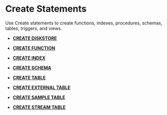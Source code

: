 # Create Statements

Use Create statements to create functions, indexes, procedures, schemas, tables, triggers, and views.

-   **[CREATE DISKSTORE](create-diskstore.md)**

-   **[CREATE FUNCTION](create-function.md)**

-   **[CREATE INDEX](create-index.md)**

-   **[CREATE SCHEMA](create-schema.md)**

-   **[CREATE TABLE](create-table.md)**

-   **[CREATE EXTERNAL TABLE](create-external-table.md)**

-   **[CREATE SAMPLE TABLE](create-sample-table.md)**

-   **[CREATE STREAM TABLE](create-stream-table.md)**
